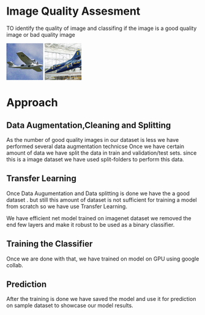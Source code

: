 # Image Quality Assesment

TO identify the quality of image and classifing if the image is a good quality image or bad quality image


![alt text](https://github.com/shivampradhan/Image-Quality-Assessment/blob/main/test_images/1267_in3.png)
![alt text](https://github.com/shivampradhan/Image-Quality-Assessment/blob/main/test_images/2578.png)


# Approach 

## Data Augmentation,Cleaning and Splitting
As the number of good quality images in our dataset is less we have performed several data augmentation technicse
Once we have certain amount of data we have split the data in train and validation/test sets.
since this is a image dataset we have used split-folders to perform this data.

## Transfer Learning
Once Data Augumentation and Data splitting is done we have the a good dataset .
but still this amount of dataset is not sufficient for training a model from scratch so we have use Transfer Learning.

We have efficient net model trained on imagenet dataset
we removed the end few layers and make it robust to be used as a binary classifier.
## Training the Classifier
Once we are done with that, we have trained on model on GPU using google collab.

## Prediction
After the training is done we have saved the model and use it for prediction on sample dataset to showcase our model results.
